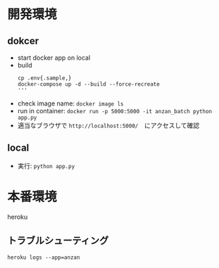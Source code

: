 # 開発環境
## dokcer

- start docker app on local
- build
    ```
    cp .env{.sample,}
    docker-compose up -d --build --force-recreate
    '''
- check image name: `docker image ls`
- run in container: `docker run -p 5000:5000 -it anzan_batch python app.py`
- 適当なブラウザで `http://localhost:5000/`　にアクセスして確認

## local

- 実行: `python app.py`

# 本番環境
heroku

## トラブルシューティング
`heroku logs --app=anzan`
